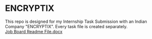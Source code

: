 # ENCRYPTIX
This repo is designed for my Internship Task Submission with an Indian Company "ENCRYPTIX". Every task file is created separately.  
[Job Board Readme File.docx](https://github.com/user-attachments/files/21013298/Job.Board.Readme.File.docx)
